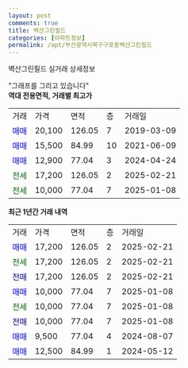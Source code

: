 ```yaml
---
layout: post
comments: true
title: 벽산그린필드
categories: [아파트정보]
permalink: /apt/부산광역시북구구포동벽산그린필드
---
```


벽산그린필드 실거래 상세정보

<script type="text/javascript">
  google.charts.load('current', {'packages':['line', 'corechart']});
  google.charts.setOnLoadCallback(drawChart);

  function drawChart() {
    var data = new google.visualization.DataTable();
    data.addColumn('date', '거래일');
    data.addColumn('number', "매매");
    data.addColumn('number', "전세");
    data.addColumn('number', "전매");

    data.addRows([[new Date(Date.parse("2025-02-21")), 17200, null, null], [new Date(Date.parse("2025-02-21")), null, 17200, null], [new Date(Date.parse("2025-02-21")), null, null, 17200], [new Date(Date.parse("2025-01-08")), 10000, null, null], [new Date(Date.parse("2025-01-08")), null, 10000, null], [new Date(Date.parse("2025-01-08")), null, null, 10000], [new Date(Date.parse("2024-08-07")), 9500, null, null], [new Date(Date.parse("2024-05-12")), 12500, null, null]]);

    var options = {
      hAxis: {
        format: 'yyyy/MM/dd'
      },    
      lineWidth: 0,
      pointsVisible: true,    
      title: '최근 1년간 유형별 실거래가 분포',
      legend: { position: 'bottom' }
    };

    var formatter = new google.visualization.NumberFormat({pattern:'###,###'} );
    formatter.format(data, 1);
    formatter.format(data, 2);
    
    setTimeout(function() {
        var chart = new google.visualization.LineChart(document.getElementById('columnchart_material'));
        chart.draw(data, (options));
        document.getElementById('loading').style.display = 'none';
    }, 200);
  }
</script>


<div id="loading" style="z-index:20; display: block; margin-left: 0px">"그래프를 그리고 있습니다"</div>
<div id="columnchart_material" style="width: 95%; margin-left: 0px; display: block"></div>
<!-- contents start -->
<b>역대 전용면적, 거래별 최고가</b>
<table class="sortable">
    <tr>
      <td>거래</td>
      <td>가격</td>
      <td>면적</td>
      <td>층</td>
      <td>거래일</td>
    </tr>
        <tr>
          <td><a style="color: blue">매매</a></td>
          <td>20,100</td>
          <td>126.05</td>
          <td>7</td>
          <td>2019-03-09</td>
        </tr>            <tr>
          <td><a style="color: blue">매매</a></td>
          <td>15,500</td>
          <td>84.99</td>
          <td>10</td>
          <td>2021-06-09</td>
        </tr>            <tr>
          <td><a style="color: blue">매매</a></td>
          <td>12,900</td>
          <td>77.04</td>
          <td>3</td>
          <td>2024-04-24</td>
        </tr>        
        <tr>
              <td><a style="color: darkgreen">전세</a></td>
              <td>17,200</td>
              <td>126.05</td>
              <td>2</td>
              <td>2025-02-21</td>
            </tr>            <tr>
              <td><a style="color: darkgreen">전세</a></td>
              <td>10,000</td>
              <td>77.04</td>
              <td>7</td>
              <td>2025-01-08</td>
            </tr>        
    
</table>

<b>최근 1년간 거래 내역</b>

<table class="sortable">
    <tr>
      <td>거래</td>
      <td>가격</td>
      <td>면적</td>
      <td>층</td>
      <td>거래일</td>
    </tr>
    <tr>
      <td><a style="color: blue">매매</a></td>
      <td>17,200</td>
      <td>126.05</td>
      <td>2</td>
      <td>2025-02-21</td>
    </tr>          <tr>
      <td><a style="color: darkgreen">전세</a></td>
      <td>17,200</td>
      <td>126.05</td>
      <td>2</td>
      <td>2025-02-21</td>
    </tr>          <tr>
      <td><a style="color: darkblue">전매</a></td>
      <td>17,200</td>
      <td>126.05</td>
      <td>2</td>
      <td>2025-02-21</td>
    </tr>          <tr>
      <td><a style="color: blue">매매</a></td>
      <td>10,000</td>
      <td>77.04</td>
      <td>7</td>
      <td>2025-01-08</td>
    </tr>          <tr>
      <td><a style="color: darkgreen">전세</a></td>
      <td>10,000</td>
      <td>77.04</td>
      <td>7</td>
      <td>2025-01-08</td>
    </tr>          <tr>
      <td><a style="color: darkblue">전매</a></td>
      <td>10,000</td>
      <td>77.04</td>
      <td>7</td>
      <td>2025-01-08</td>
    </tr>          <tr>
      <td><a style="color: blue">매매</a></td>
      <td>9,500</td>
      <td>77.04</td>
      <td>4</td>
      <td>2024-08-07</td>
    </tr>          <tr>
      <td><a style="color: blue">매매</a></td>
      <td>12,500</td>
      <td>84.99</td>
      <td>1</td>
      <td>2024-05-12</td>
    </tr>      </table>
<!-- contents end -->    

